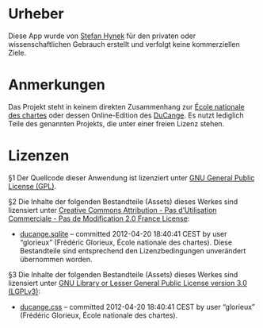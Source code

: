 # Urheber
Diese App wurde von [Stefan Hynek](https://www.stexan.de/) für den privaten oder wissenschaftlichen Gebrauch erstellt und verfolgt keine kommerziellen Ziele.

# Anmerkungen
Das Projekt steht in keinem direkten Zusammenhang zur [École nationale des chartes](http://www.enc.sorbonne.fr) oder dessen Online-Edition des [DuCange](http://ducange.enc.sorbonne.fr). Es nutzt lediglich Teile des genannten Projekts, die unter einer freien Lizenz stehen.

# Lizenzen
§1 Der Quellcode dieser Anwendung ist lizenziert unter [GNU General Public License (GPL)](http://www.gnu.org/licenses/).

§2 Die Inhalte der folgenden Bestandteile (Assets) dieses Werkes sind lizensiert unter [Creative Commons Attribution - Pas d’Utilisation Commerciale - Pas de Modification 2.0 France License](https://creativecommons.org/licenses/by-nc-nd/2.0/fr/):
* [ducange.sqlite](https://sourceforge.net/p/ducange/code/HEAD/tree/enc/ducange.sqlite) – committed 2012-04-20 18:40:41 CEST by user “glorieux” (Frédéric Glorieux, École nationale des chartes). Diese Bestandteile sind entsprechend den Lizenzbedingungen unverändert übernommen worden.

§3 Die Inhalte der folgenden Bestandteile (Assets) dieses Werkes sind lizensiert unter [GNU Library or Lesser General Public License version 3.0 (LGPLv3)](http://www.gnu.org/licenses/):
* [ducange.css](https://sourceforge.net/p/ducange/code/HEAD/tree/enc/ducange.css) – committed 2012-04-20 18:40:41  CEST by user “glorieux” (Frédéric Glorieux, École nationale des chartes).
